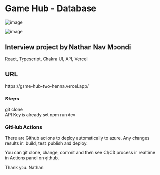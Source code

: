 <h1>Game Hub - Database</h1>

![image](https://github.com/user-attachments/assets/d7c016f8-3918-4c2e-9e91-09d8ee64341f)

![image](https://github.com/user-attachments/assets/da933fdc-3454-4007-989d-72b696ed0072)


<h2>Interview project by Nathan Nav Moondi</h2>

React, Typescript, Chakra UI, API, Vercel

<h2>URL</h2>
https://game-hub-two-henna.vercel.app/


<h3>Steps</h3>
git clone<br/>
API Key is already set
npm run dev

<h3>GitHub Actions</h3>

There are Github actions to deploy automatically to azure.
Any changes results in: build, test, publish and deploy.

You can git clone, change, commit and then see CI/CD process in realtime in Actions panel on github.

Thank you.
Nathan
